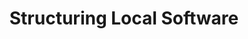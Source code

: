 ---
title: "Structuring Local Software"
teaching: 10
exercises: 5
questions:
- ""
objectives:
- ""
keypoints:
- ""
---